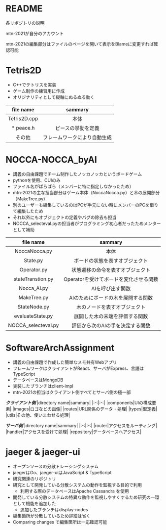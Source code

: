 # README 
各リポジトリの説明

mtn-2021が自分のアカウント

mtn-2021の編集部分はファイルのページを開いて表示をBlameに変更すれば確認可能

# Tetris2D
* C++でテトリスを実装
* ゲーム制作の練習用に作成
* オリジナリティとして縦軸にぬるぬる動く

|file name|sammary|
|:-:|:-:|
|Tetris2D.cpp|本体|
|* peace.h|ピースの挙動を定義|
|その他|フレームワークにより自動生成|

# NOCCA-NOCCA_byAI
* 講義の自由課題でチーム制作したノッカノッカというボードゲーム
* pythonを使用、CUIのみ
* ファイル名がばらばら（メンバーに特に指定しなかったため）
* mtn-2021の主な担当部分はゲーム本体（NoccaNocca.py）と木の展開部分（MakeTree.py）
* 別のユーザーも編集しているのはPCが手元にない時にメンバーのPCを借りて編集したため
* それ以外にもオブジェクトの定義やバグの除去も担当
* NOCCA_selecteval.pyの担当者がプログラミング初心者だったためメンターとして補助

|file name|sammary|
|:-:|:-:|
|NoccaNocca.py|本体|
|State.py|ボードの状態を表すオブジェクト|
|Operator.py|状態遷移の命令を表すオブジェクト|
|stateTranstion.py|Operatorを受けてボードを変化させる関数|
|Nocca_AI.py|AIを呼び出す関数|
|MakeTree.py|AIのためにボードの木を展開する関数|
|StateNode.py|木のノードを表すオブジェクト|
|evaluateState.py|展開した木の末端を評価する関数|
|NOCCA_selecteval.py|評価から次のAIの手を決定する関数|

# SoftwareArchAssignment
* 講義の自由課題で作成した簡単なメモ共有Webアプリ
* フレームワークはクライアントがReact、サーバがExpress、言語はTypeScript
* データベースはMongoDB
* 実装したブランチはclient-impl
* mtn-2021の担当はクライアント側すべてとサーバ側の極一部

***クライアント側***
|directory name|sammary|
|:-:|:-:|
|components|UIの構成要素|
|images|ロゴなどの画像|
|routes|URL関係のデータ・処理|
|types|型定義|
|utils|その他、使いまわせる処理|

***サーバ側***
|directory name|sammary|
|:-:|:-:|
|router|アクセスをルーティング|
|handler|アクセスを受けて処理|
|repository|データベースへアクセス|

# jaeger & jaeger-ui
* オープンソースの分散トレーシングシステム
* jaegerはGo、jaeger-uiはJavaScript & TypeScript
* 研究関連のリポジトリ
* 研究として開発している分散システムの動作を監視する目的で利用
  * 利用する際のデータベースはApache Cassandra を使用
* 開発している分散システムの特異な動作を監視しやすくするため研究の一環として機能を追加した
  * 追加したブランチはdisplay-nodes  
* 編集箇所が分散しているため詳細は省く
* Comparing changes で編集箇所は一応確認可能
